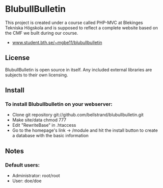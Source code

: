 BlubullBulletin
===============
This project is created under a course called PHP-MVC at Blekinges Tekniska Högskola and is supposed to reflect a complete website based on the CMF we built during our course.

* www.student.bth.se/~mgbe11/blubullbulletin

License
-------
BlubullBulletin is open source in itself. Any included external libraries are subjects to their own licensing.

Install
-------
### To install Blubullbulletin on your webserver:
* Clone git repository git://github.com/bellstrand/blubullbulletin.git
* Make site/data chmod 777
* Edit "RewriteBase" in .htaccess
* Go to the homepage's link -> /module and hit the install button to create a database with the basic information

Notes
-----
### Default users:
* Administrator: root/root
* User: doe/doe
